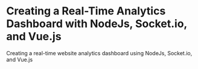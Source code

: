 # Creating a Real-Time Analytics Dashboard with NodeJs, Socket.io, and Vue.js

Creating a real-time website analytics dashboard using NodeJs, Socket.io, and Vue.js
